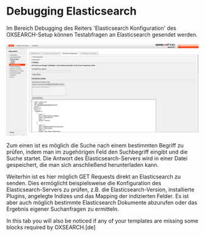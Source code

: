# Debugging Elasticsearch

Im Bereich Debugging des Reiters 'Elasticsearch Konfiguration' des OXSEARCH-Setup können Testabfragen an Elasticsearch gesendet werden.

![Debugging](img/oxsearch_debug.png)  

Zum einen ist es möglich die Suche nach einem bestimmten Begriff zu prüfen, indem man im zugehörigen Feld den Suchbegriff eingibt und die Suche startet.
Die Antwort des Elasticsearch-Servers wird in einer Datei gespeichert, die man sich anschließend herunterladen kann.

Weiterhin ist es hier möglich GET Requests direkt an Elasticsearch zu senden.
Dies ermöglicht beispielsweise die Konfiguration des Elasticsearch-Servers zu prüfen,
z.B. die Elasticsearch-Version, installierte Plugins, angelegte Indizes und das Mapping der indizierten Felder.
Es ist aber auch möglich bestimmte Elasticsearch Dokumente abzurufen oder das Ergebnis eigener Suchanfragen zu ermitteln.

In this tab you will also be noticed if any of your templates are missing some blocks required by OXSEARCH.[de]




